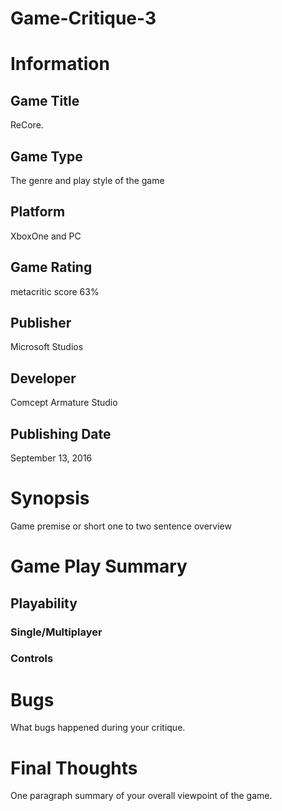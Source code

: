 # Game-Critique-3
# Information
## Game Title
ReCore.
## Game Type
The genre and play style of the game
## Platform
XboxOne and  PC 
## Game Rating
metacritic score 63% 
## Publisher
Microsoft Studios
## Developer
Comcept Armature Studio
## Publishing Date
September 13, 2016
# Synopsis
Game premise or short one to two sentence overview

# Game Play Summary
## Playability
### Single/Multiplayer
### Controls
# Bugs
What bugs happened during your critique.
# Final Thoughts
One paragraph summary of your overall viewpoint of the game.
